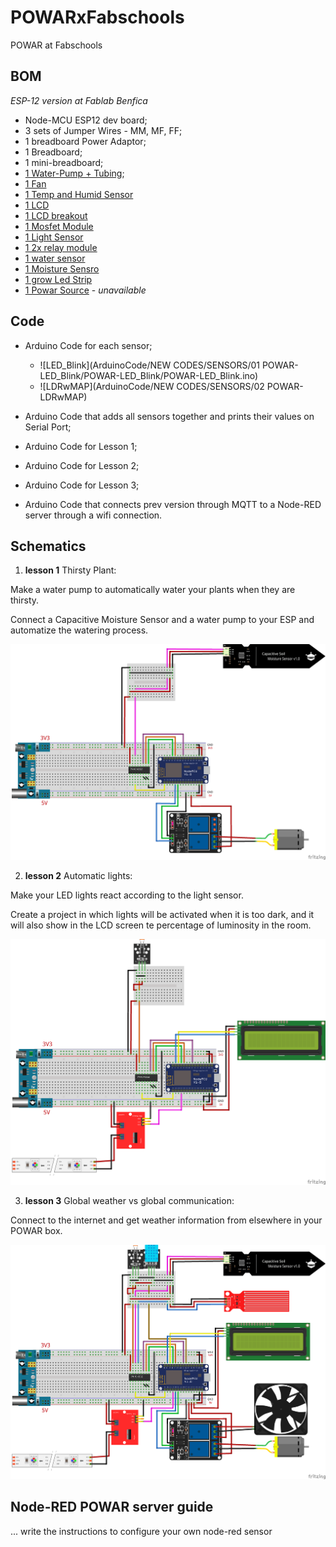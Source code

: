 # POWARxFabschools
POWAR at Fabschools

## BOM
*ESP-12 version at Fablab Benfica*

- Node-MCU ESP12 dev board;
- 3 sets of Jumper Wires - MM, MF, FF;
- 1 breadboard Power Adaptor;
- 1 Breadboard;
- 1 mini-breadboard;
- [1 Water-Pump + Tubing](https://www.amazon.es/-/pt/gp/product/B08BZBN29C/ref=ppx_od_dt_b_asin_title_s00?ie=UTF8&psc=1);
- [1 Fan]()
- [1 Temp and Humid Sensor](https://www.amazon.es/-/pt/gp/product/B07TSF94KD/ref=ppx_od_dt_b_asin_title_s00?ie=UTF8&psc=1)
- [1 LCD]()
- [1 LCD breakout]()
- [1 Mosfet Module]()
- [1 Light Sensor]()
- [1 2x relay module]()
- [1 water sensor]()
- [1 Moisture Sensro](https://www.amazon.es/-/pt/gp/product/B07V6M5C4H/ref=ppx_od_dt_b_asin_title_s00?ie=UTF8&psc=1)
- [1 grow Led Strip]()
- [1 Powar Source]() - *unavailable*



## Code

- Arduino Code for each sensor;
  - ![LED_Blink](ArduinoCode/NEW CODES/SENSORS/01 POWAR-LED_Blink/POWAR-LED_Blink/POWAR-LED_Blink.ino)
  - ![LDRwMAP](ArduinoCode/NEW CODES/SENSORS/02 POWAR-LDRwMAP)
- Arduino Code that adds all sensors together and prints their values on Serial Port;

- Arduino Code for Lesson 1;

- Arduino Code for Lesson 2;
- Arduino Code for Lesson 3;

- Arduino Code that connects prev version through MQTT to a Node-RED server through a wifi connection.

## Schematics

1. **lesson 1** Thirsty Plant:

Make a water pump to automatically water your plants when they are thirsty.

Connect a Capacitive Moisture Sensor and a water pump to your ESP and automatize the watering process.

![thristy plant connections](Schematics/EXPERIMENTS/EXP1-POWAR-MOIST-PUMP.png)


2. **lesson 2** Automatic lights:

Make your LED lights react according to the light sensor.

Create a project in which lights will be activated when it is too dark, and it will also show in the LCD screen te percentage of luminosity in the room.

![LDR connection](Schematics/EXPERIMENTS/EXP2-POWAR-LDR-LIGHT-LCD.png)



3. **lesson 3** Global weather vs global communication:

Connect to the internet and get weather information from elsewhere in your POWAR box.

![Go Full POWAR](Schematics/POWAR-FULL.png)


## Node-RED POWAR server guide

... write the instructions to configure your own node-red sensor
